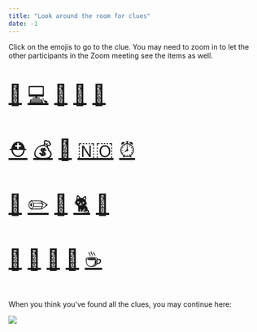 ```yaml
---
title: "Look around the room for clues"
date: -1
---
```


Click on the emojis to go to the clue. You may need to zoom in to let the other participants in the Zoom meeting see the items as well.

<div style="font-size: 40px">

[👞](/items/try_again)   [💻](/items/google)   [🧷](/items/try_again)   [👑](/items/king)   [📄](/items/papers)

[⛑](/items/try_again)   [💰](/items/money)   [🐁](/items/mouse)   [🇳🇴](/items/norway)   [⏰](/items/try_again)

[🧊](/items/try_again)   [✏️](/items/try_again)   [🍎](/items/try_again)   [🐈](/items/predator)   [🎩](/items/try_again)

[🧩](/items/rick_astley)   [🔎](/items/sherlock)   [🍫](/items/chocolate)   [🧶](/items/thread)   [☕️](/items/coffee)

</div>

When you think you've found all the clues, you may continue here:

[![](https://img.shields.io/website?label=Continue&style=for-the-badge&up_message=Go%21&url=https%3A%2F%2Fdanielroelfs.com)](/tasks/common/enter_code)
